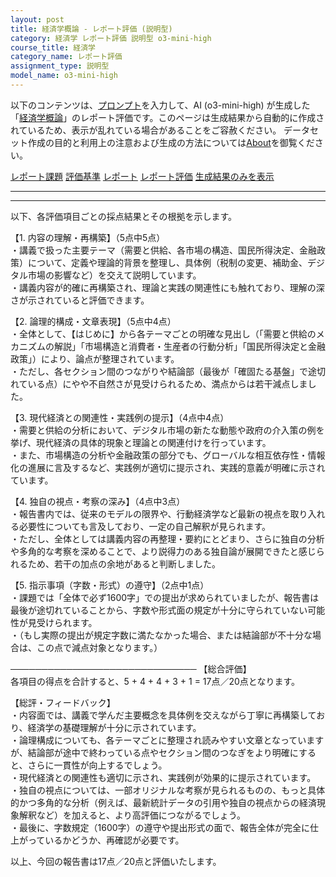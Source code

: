 ```yaml
---
layout: post
title: 経済学概論 - レポート評価 (説明型)
category: 経済学 レポート評価 説明型 o3-mini-high
course_title: 経済学
category_name: レポート評価
assignment_type: 説明型
model_name: o3-mini-high
---
```


以下のコンテンツは、[プロンプト](https://github.com/takedatoshiyuki/synthetic_assignments/tree/main/generated/経済学/o3-mini-high/prompt_レポート評価-説明型.md)を入力して、AI (o3-mini-high) が生成した「[経済学概論](/contents/経済学/)」のレポート評価です。このページは生成結果から自動的に作成されているため、表示が乱れている場合があることをご容赦ください。
データセット作成の目的と利用上の注意および生成の方法については[About](/About)を御覧ください。

[レポート課題](../レポート課題-説明型)
[評価基準](../評価基準-説明型)
[レポート](../レポート-説明型)
[レポート評価](../レポート評価-説明型)
[生成結果のみを表示](https://github.com/takedatoshiyuki/synthetic_assignments/tree/main/generated/経済学/o3-mini-high/レポート評価-説明型.md)
  

***
***
  
以下、各評価項目ごとの採点結果とその根拠を示します。

【1. 内容の理解・再構築】（5点中5点）  
・講義で扱った主要テーマ（需要と供給、各市場の構造、国民所得決定、金融政策）について、定義や理論的背景を整理し、具体例（税制の変更、補助金、デジタル市場の影響など）を交えて説明しています。  
・講義内容が的確に再構築され、理論と実践の関連性にも触れており、理解の深さが示されていると評価できます。

【2. 論理的構成・文章表現】（5点中4点）  
・全体として、【はじめに】から各テーマごとの明確な見出し（「需要と供給のメカニズムの解説」「市場構造と消費者・生産者の行動分析」「国民所得決定と金融政策」）により、論点が整理されています。  
・ただし、各セクション間のつながりや結論部（最後が「確固たる基盤」で途切れている点）にやや不自然さが見受けられるため、満点からは若干減点しました。

【3. 現代経済との関連性・実践例の提示】（4点中4点）  
・需要と供給の分析において、デジタル市場の新たな動態や政府の介入策の例を挙げ、現代経済の具体的現象と理論との関連付けを行っています。  
・また、市場構造の分析や金融政策の部分でも、グローバルな相互依存性・情報化の進展に言及するなど、実践例が適切に提示され、実践的意義が明確に示されています。

【4. 独自の視点・考察の深み】（4点中3点）  
・報告書内では、従来のモデルの限界や、行動経済学など最新の視点を取り入れる必要性についても言及しており、一定の自己解釈が見られます。  
・ただし、全体としては講義内容の再整理・要約にとどまり、さらに独自の分析や多角的な考察を深めることで、より説得力のある独自論が展開できたと感じられるため、若干の加点の余地があると判断しました。

【5. 指示事項（字数・形式）の遵守】（2点中1点）  
・課題では「全体で必ず1600字」での提出が求められていましたが、報告書は最後が途切れていることから、字数や形式面の規定が十分に守られていない可能性が見受けられます。  
・（もし実際の提出が規定字数に満たなかった場合、または結論部が不十分な場合は、この点で減点対象となります。）

──────────────────────────────
【総合評価】  
各項目の得点を合計すると、5 + 4 + 4 + 3 + 1 = 17点／20点となります。

【総評・フィードバック】  
・内容面では、講義で学んだ主要概念を具体例を交えながら丁寧に再構築しており、経済学の基礎理解が十分に示されています。  
・論理構成についても、各テーマごとに整理され読みやすい文章となっていますが、結論部が途中で終わっている点やセクション間のつなぎをより明確にすると、さらに一貫性が向上するでしょう。  
・現代経済との関連性も適切に示され、実践例が効果的に提示されています。  
・独自の視点については、一部オリジナルな考察が見られるものの、もっと具体的かつ多角的な分析（例えば、最新統計データの引用や独自の視点からの経済現象解釈など）を加えると、より高評価につながるでしょう。  
・最後に、字数規定（1600字）の遵守や提出形式の面で、報告全体が完全に仕上がっているかどうか、再確認が必要です。

以上、今回の報告書は17点／20点と評価いたします。

